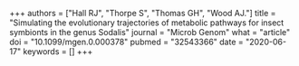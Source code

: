 +++
authors = ["Hall RJ", "Thorpe S", "Thomas GH", "Wood AJ."]
title = "Simulating the evolutionary trajectories of metabolic pathways for insect symbionts in the genus Sodalis"
journal = "Microb Genom"
what = "article"
doi = "10.1099/mgen.0.000378"
pubmed = "32543366"
date = "2020-06-17"
keywords = []
+++

